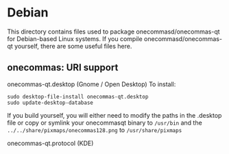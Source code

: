 
Debian
====================
This directory contains files used to package onecommasd/onecommas-qt
for Debian-based Linux systems. If you compile onecommasd/onecommas-qt yourself, there are some useful files here.

## onecommas: URI support ##


onecommas-qt.desktop  (Gnome / Open Desktop)
To install:

	sudo desktop-file-install onecommas-qt.desktop
	sudo update-desktop-database

If you build yourself, you will either need to modify the paths in
the .desktop file or copy or symlink your onecommasqt binary to `/usr/bin`
and the `../../share/pixmaps/onecommas128.png` to `/usr/share/pixmaps`

onecommas-qt.protocol (KDE)

